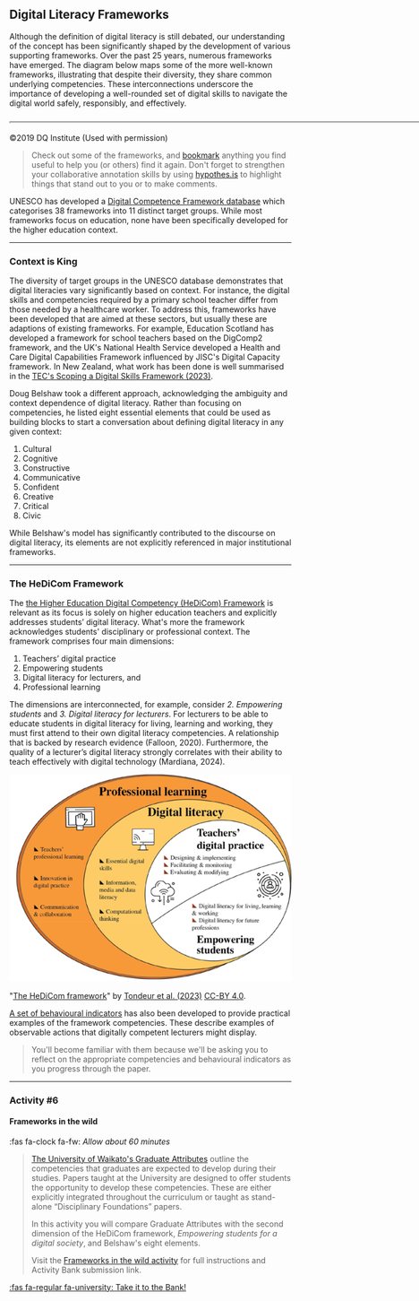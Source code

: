 ## Digital Literacy Frameworks

Although the definition of digital literacy is still debated, our understanding of the concept has been significantly shaped by the development of various supporting frameworks. Over the past 25 years, numerous frameworks have emerged. The diagram below maps some of the more well-known frameworks, illustrating that despite their diversity, they share common underlying competencies. These interconnections underscore the importance of developing a well-rounded set of digital skills to navigate the digital world safely, responsibly, and effectively.

<!-- ![The number of frameworks](images/DQ-FrameworkMapping.jpg) -->
<iframe src="https://elearn.waikato.ac.nz/h5p/embed.php?url=https%3A%2F%2Felearn.waikato.ac.nz%2Fpluginfile.php%2F3703520%2Fmod_h5pactivity%2Fpackage%2F0%2FDigital%2520Literacy%2520Map.h5p&amp;component=mod_h5pactivity" name="h5player" width="1522" height="1288"
   allowfullscreen="allowfullscreen" class="h5p-player w-100 border-0"
   style="height: 0px;" id="67aeae43a800467aeae43a80081-h5player">
</iframe><script src="https://elearn.waikato.ac.nz/h5p/h5plib/v124/joubel/core/js/h5p-resizer.js"></script>

©2019 DQ Institute (Used with permission)

> Check out some of the frameworks, and [bookmark](introduction.md#activity-1) anything you find useful to help you (or others) find it again.
> Don't forget to strengthen your collaborative annotation skills by using [hypothes.is](what-is-digital-literacy.md#activity-4) to highlight things that stand out to you or to make comments.

UNESCO has developed a [Digital Competence Framework database](https://unevoc.unesco.org/home/Digital+Competence+Frameworks/) which categorises 38 frameworks into 11 distinct target groups. While most frameworks focus on education, none have been specifically developed for the higher education context.

* * *

### Context is King

The diversity of target groups in the UNESCO database demonstrates that digital literacies vary significantly based on context. For instance, the digital skills and competencies required by a primary school teacher differ from those needed by a healthcare worker. To address this, frameworks have been developed that are aimed at these sectors, but usually these are adaptions of existing frameworks. For example, Education Scotland has developed a framework for school teachers based on the DigComp2 framework, and the UK's National Health Service developed a Health and Care Digital Capabilities Framework influenced by JISC's Digital Capacity framework. In New Zealand, what work has been done is well summarised in the [TEC's Scoping a Digital Skills Framework (2023)](https://ako.ac.nz/knowledge-centre/digital-skills-framework/scoping-a-digital-skills-framework-for-aotearoa-new-zealand).

Doug Belshaw took a different approach, acknowledging the ambiguity and context dependence of digital literacy. Rather than focusing on competencies, he listed eight essential elements that could be used as building blocks to start a conversation about defining digital literacy in any given context:

1. Cultural 
2. Cognitive 
3. Constructive 
4. Communicative 
5. Confident 
6. Creative 
7. Critical 
8. Civic

While Belshaw's model has significantly contributed to the discourse on digital literacy, its elements are not explicitly referenced in major institutional frameworks.

* * *

### The HeDiCom Framework

The [the Higher Education Digital Competency (HeDiCom) Framework](https://doi.org/10.1007/s11423-023-10193-5) is relevant as its focus is solely on higher education teachers and explicitly addresses students’ digital literacy. What's more the framework acknowledges students' disciplinary or professional context. The framework comprises four main dimensions:

1.	Teachers’ digital practice
2.	Empowering students
3.	Digital literacy for lecturers, and
4.	Professional learning

The dimensions are interconnected, for example, consider *2. Empowering students* and *3. Digital literacy for lecturers*. For lecturers to be able to educate students in digital literacy for living, learning and working, they must first attend to their own digital literacy competencies. A relationship that is backed by research evidence (Falloon, 2020). Furthermore, the quality of a lecturer’s digital literacy strongly correlates with their ability to teach effectively with digital technology (Mardiana, 2024).

![HeDiCom framework](images/HeDiCom.png)

"[The HeDiCom framework](https://link.springer.com/article/10.1007/s11423-023-10193-5/figures/1)" by [Tondeur et al. (2023)](https://rdcu.be/d76Oc) [CC-BY 4.0](http://creativecommons.org/licenses/by/4.0/).

[A set of behavioural indicators](https://www.ixperium.nl/onderzoeken-en-ontwikkelen/publicaties/behavioural-indicators-for-teaching-and-learning-with-technology-in-higher-education-complementary-to-the-framework-for-digital-competences-of-lecturers-acceleration-plan/) has also been developed to provide practical examples of the framework competencies. These describe examples of observable actions that digitally competent lecturers might display.

> You'll become familiar with them because we'll be asking you to reflect on the appropriate competencies and behavioural indicators as you progress through the paper.

* * *

### Activity #6
#### Frameworks in the wild
:fas fa-clock fa-fw: *Allow about 60 minutes*
> [The University of Waikato's Graduate Attributes](https://www.waikato.ac.nz/assets/Uploads/Student-life/Teaching-and-Learning/Teaching-Development-Team/Teaching-resources/University-of-Waikato-Graduate-Attributes.pdf) outline the competencies that graduates are expected to develop during their studies. Papers taught at the University are designed to offer students the opportunity to develop these competencies. These are either explicitly integrated throughout the curriculum or taught as stand-alone “Disciplinary Foundations” papers.
>
> In this activity you will compare Graduate Attributes with the second dimension of the HeDiCom framework, *Empowering students for a digital society*, and Belshaw's eight elements.
>
> Visit the [Frameworks in the wild activity](https://elearn.waikato.ac.nz/mod/forum/view.php?id=2042001) for full instructions and Activity Bank submission link.

[:fas fa-regular fa-university: Take it to the Bank!](https://elearn.waikato.ac.nz/mod/forum/view.php?id=2042001 " :class=button")